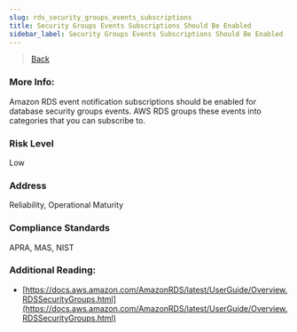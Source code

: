 ```yaml
---
slug: rds_security_groups_events_subscriptions
title: Security Groups Events Subscriptions Should Be Enabled
sidebar_label: Security Groups Events Subscriptions Should Be Enabled
---
```

> [Back](../../rdsmonitoring)

### More Info:
Amazon RDS event notification subscriptions should be enabled for database security groups events. AWS RDS groups these events into categories that you can subscribe to.

### Risk Level
Low

### Address
Reliability, Operational Maturity

### Compliance Standards
APRA, MAS, NIST

### Additional Reading:
- [https://docs.aws.amazon.com/AmazonRDS/latest/UserGuide/Overview.RDSSecurityGroups.html](https://docs.aws.amazon.com/AmazonRDS/latest/UserGuide/Overview.RDSSecurityGroups.html) 
